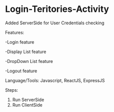 # Login-Teritories-Activity

Added ServerSide for User Credentials checking 

Features:

-Login feature

-Display List feature

-DropDown List feature

-Logout feature

Language/Tools: Javascript, ReactJS, ExpressJS

Steps:

1. Run ServerSide
2. Run ClientSide

